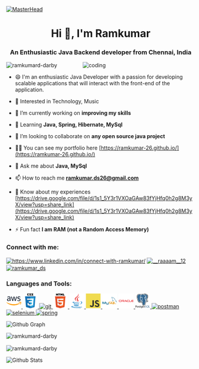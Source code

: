[![MasterHead](https://gstarinfotech.com/wp-content/uploads/2018/01/java.gif)](https://ramkumard-darby.io)
<h1 align="center">Hi 👋, I'm Ramkumar</h1>
<h3 align="center">An Enthusiastic Java Backend developer from Chennai, India</h3>
<img align="right" alt="coding" width="300"  src = "https://mycannabisaccountant.com/wp-content/uploads/2022/02/e87c5693979173.5e7f9c4d14e64.gif">

<p align="left"> <img src="https://komarev.com/ghpvc/?username=ramkumar-26&label=Profile%20views&color=0e75b6&style=flat" alt="ramkumard-darby" /> </p>


- :smile:  I'm an enthusiastic Java Developer with a passion for developing scalable applications that will interact with the front-end of the application.
- :heart_decoration: Interested in Technology, Music 
- 🔭 I’m currently working on **improving my skills**

- 🌱 Learning **Java, Spring, Hibernate, MySql**

- 👯 I’m looking to collaborate on **any open source java project**

- 👨‍💻 You can see my portfolio here [https://ramkumar-26.github.io/](https://ramkumar-26.github.io/)

- 💬 Ask me about **Java, MySql**

- 📫 How to reach me **ramkumar.ds26@gmail.com**

- 📄 Know about my experiences [https://drive.google.com/file/d/1s1_5Y3r1VXOaGAw83fYjHfq0h2g8M3yX/view?usp=share_link](https://drive.google.com/file/d/1s1_5Y3r1VXOaGAw83fYjHfq0h2g8M3yX/view?usp=share_link)

- ⚡ Fun fact **I am RAM (not a Random Access Memory)**

<h3 align="left">Connect with me:</h3>
<p align="left">
<a href="https://www.linkedin.com/in/connect-with-ramkumar/" target="blank"><img align="center" src="https://raw.githubusercontent.com/rahuldkjain/github-profile-readme-generator/master/src/images/icons/Social/linked-in-alt.svg" alt="https://www.linkedin.com/in/connect-with-ramkumar/" height="30" width="40" /></a>
<a href="https://instagram.com/__raaaam__12" target="blank"><img align="center" src="https://raw.githubusercontent.com/rahuldkjain/github-profile-readme-generator/master/src/images/icons/Social/instagram.svg" alt="__raaaam__12" height="30" width="40" /></a>
<a href="https://www.leetcode.com/ramkumar_ds" target="blank"><img align="center" src="https://raw.githubusercontent.com/rahuldkjain/github-profile-readme-generator/master/src/images/icons/Social/leet-code.svg" alt="ramkumar_ds" height="30" width="40" /></a>
</p>

<h3 align="left">Languages and Tools:</h3>
<p align="left"> <a href="https://aws.amazon.com" target="_blank" rel="noreferrer"> <img src="https://raw.githubusercontent.com/devicons/devicon/master/icons/amazonwebservices/amazonwebservices-original-wordmark.svg" alt="aws" width="40" height="40"/> </a> <a href="https://www.w3schools.com/css/" target="_blank" rel="noreferrer"> <img src="https://raw.githubusercontent.com/devicons/devicon/master/icons/css3/css3-original-wordmark.svg" alt="css3" width="40" height="40"/> </a> <a href="https://git-scm.com/" target="_blank" rel="noreferrer"> <img src="https://www.vectorlogo.zone/logos/git-scm/git-scm-icon.svg" alt="git" width="40" height="40"/> </a> <a href="https://www.w3.org/html/" target="_blank" rel="noreferrer"> <img src="https://raw.githubusercontent.com/devicons/devicon/master/icons/html5/html5-original-wordmark.svg" alt="html5" width="40" height="40"/> </a> <a href="https://www.java.com" target="_blank" rel="noreferrer"> <img src="https://raw.githubusercontent.com/devicons/devicon/master/icons/java/java-original.svg" alt="java" width="40" height="40"/> </a> <a href="https://developer.mozilla.org/en-US/docs/Web/JavaScript" target="_blank" rel="noreferrer"> <img src="https://raw.githubusercontent.com/devicons/devicon/master/icons/javascript/javascript-original.svg" alt="javascript" width="40" height="40"/> </a> <a href="https://www.mysql.com/" target="_blank" rel="noreferrer"> <img src="https://raw.githubusercontent.com/devicons/devicon/master/icons/mysql/mysql-original-wordmark.svg" alt="mysql" width="40" height="40"/> </a> <a href="https://www.oracle.com/" target="_blank" rel="noreferrer"> <img src="https://raw.githubusercontent.com/devicons/devicon/master/icons/oracle/oracle-original.svg" alt="oracle" width="40" height="40"/> </a> <a href="https://www.postgresql.org" target="_blank" rel="noreferrer"> <img src="https://raw.githubusercontent.com/devicons/devicon/master/icons/postgresql/postgresql-original-wordmark.svg" alt="postgresql" width="40" height="40"/> </a> <a href="https://postman.com" target="_blank" rel="noreferrer"> <img src="https://www.vectorlogo.zone/logos/getpostman/getpostman-icon.svg" alt="postman" width="40" height="40"/> </a> <a href="https://www.selenium.dev" target="_blank" rel="noreferrer"> <img src="https://raw.githubusercontent.com/detain/svg-logos/780f25886640cef088af994181646db2f6b1a3f8/svg/selenium-logo.svg" alt="selenium" width="40" height="40"/> </a> <a href="https://spring.io/" target="_blank" rel="noreferrer"> <img src="https://www.vectorlogo.zone/logos/springio/springio-icon.svg" alt="spring" width="40" height="40"/> </a> </p>
<p><img width="600"  data-aos-delay="100" src="https://github-readme-activity-graph.cyclic.app/graph?username=ramkumard-darby&theme=high-contrast" alt="Github Graph" class="aos-init aos-animate">
<p><img width="400"  src="https://github-readme-stats.vercel.app/api/top-langs?username=ramkumard-darby&amp;show_icons=true&amp;theme=dark&amp;title_color=fb8d0e&amp;text_color=fcfcfc&amp;locale=en&amp;layout=compact" alt="ramkumard-darby" height="275px" width="30%" class="aos-init"></p>
<p><img  width="400" align="center" src="https://github-readme-streak-stats.herokuapp.com/?user=ramkumard-darby&" alt="ramkumard-darby" class="aos-init aos-animate" /></p>
<p><img width="400" data-aos="fade-down" data-aos-delay="100" src="https://github-readme-stats.vercel.app/api?username=ramkumard-darby&amp;theme=highcontrast&amp;show_icons=true&amp;count_private=true" alt="Github Stats" class="aos-init aos-animate"></p>
